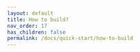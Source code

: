 ```yaml
---
layout: default
title: How to build?
nav_order: 17
has_children: false
permalink: /docs/quick-start/how-to-build
---
```

